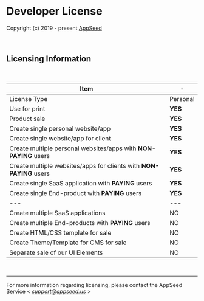 # Developer License

Copyright (c) 2019 - present [AppSeed](http://appseed.us/)

<br />

## Licensing Information

<br />

| Item | - |
| ---------------------------------- | --- |
| License Type | Personal  |
| Use for print | **YES** |
| Product sale | **YES** |
| Create single personal website/app | **YES** | 
| Create single website/app for client | **YES** | 
| Create multiple personal websites/apps with **NON-PAYING** users | **YES** | 
| Create multiple websites/apps for clients with **NON-PAYING** users | **YES** | 
| Create single SaaS application with **PAYING** users | **YES** | 
| Create single End-product with **PAYING** users | **YES** | 
| --- | --- |
| Create multiple SaaS applications | NO | 
| Create multiple End-products with **PAYING** users | NO | 
| Create HTML/CSS template for sale | NO |
| Create Theme/Template for CMS for sale | NO |
| Separate sale of our UI Elements | NO |

<br />

---
For more information regarding licensing, please contact the AppSeed Service < *support@appseed.us* >

